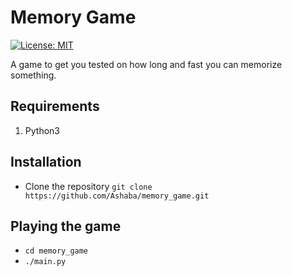 # Memory Game

[![License: MIT](https://img.shields.io/badge/License-MIT-yellow.svg)](https://opensource.org/licenses/MIT)

A game to get you tested on how long and fast you can memorize something.

## Requirements
1. Python3

## Installation
- Clone the repository ```git clone https://github.com/Ashaba/memory_game.git```

## Playing the game
- ```cd memory_game```
- ```./main.py```
